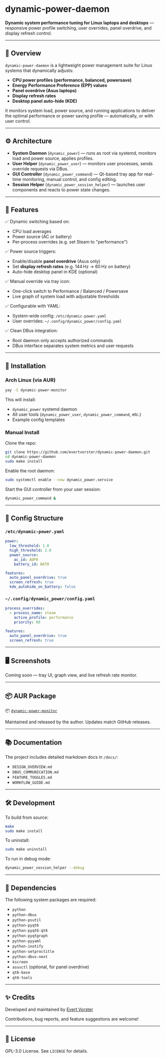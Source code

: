 # dynamic-power-daemon

**Dynamic system performance tuning for Linux laptops and desktops** — responsive power profile switching, user overrides, panel overdrive, and display refresh control.

---

## 🧠 Overview

`dynamic-power-daemon` is a lightweight power management suite for Linux systems that dynamically adjusts:

- **CPU power profiles (performance, balanced, powersave)**
- **Energy Performance Preference (EPP) values**
- **Panel overdrive (Asus laptops)**
- **Display refresh rates**
- **Desktop panel auto-hide (KDE)**

It monitors system load, power source, and running applications to deliver the optimal performance or power saving profile — automatically, or with user control.

---

## ⚙️ Architecture

- **System Daemon** (`dynamic_power`) — runs as root via systemd, monitors load and power source, applies profiles.
- **User Helper** (`dynamic_power_user`) — monitors user processes, sends override requests via DBus.
- **GUI Controller** (`dynamic_power_command`) — Qt-based tray app for real-time monitoring, manual control, and config editing.
- **Session Helper** (`dynamic_power_session_helper`) — launches user components and reacts to power state changes.

---

## 🧩 Features

✅ Dynamic switching based on:
- CPU load averages
- Power source (AC or battery)
- Per-process overrides (e.g. set Steam to "performance")

✅ Power source triggers:
- Enable/disable **panel overdrive** (Asus only)
- Set **display refresh rates** (e.g. 144 Hz → 60 Hz on battery)
- Auto-hide desktop panel in KDE (optional)

✅ Manual override via tray icon:
- One-click switch to Performance / Balanced / Powersave
- Live graph of system load with adjustable thresholds

✅ Configurable with YAML:
- System-wide config: `/etc/dynamic-power.yaml`
- User overrides: `~/.config/dynamic_power/config.yaml`

✅ Clean DBus integration:
- Root daemon only accepts authorized commands
- DBus interface separates system metrics and user requests

---

## 🚀 Installation

### Arch Linux (via AUR)

```bash
yay -S dynamic-power-monitor
```

This will install:
- `dynamic_power` systemd daemon
- All user tools (`dynamic_power_user`, `dynamic_power_command`, etc.)
- Example config templates

### Manual Install

Clone the repo:

```bash
git clone https://github.com/evertvorster/dynamic-power-daemon.git
cd dynamic-power-daemon
sudo make install
```

Enable the root daemon:

```bash
sudo systemctl enable --now dynamic_power.service
```

Start the GUI controller from your user session:

```bash
dynamic_power_command &
```

---

## 📁 Config Structure

### `/etc/dynamic-power.yaml`

```yaml
power:
  low_threshold: 1.0
  high_threshold: 2.0
  power_source:
    ac_id: ADP0
    battery_id: BAT0

features:
  auto_panel_overdrive: true
  screen_refresh: true
  kde_autohide_on_battery: false
```

### `~/.config/dynamic_power/config.yaml`

```yaml
process_overrides:
  - process_name: steam
    active_profile: performance
    priority: 80

features:
  auto_panel_overdrive: true
  screen_refresh: true
```

---

## 🖥 Screenshots

Coming soon — tray UI, graph view, and live refresh rate monitor.

---

## 📦 AUR Package

📦 [`dynamic-power-monitor`](https://aur.archlinux.org/packages/dynamic-power-monitor)

Maintained and released by the author. Updates match GitHub releases.

---

## 📚 Documentation

The project includes detailed markdown docs in `/docs/`:

- `DESIGN_OVERVIEW.md`
- `DBUS_COMMUNICATION.md`
- `FEATURE_TOGGLES.md`
- `WORKFLOW_GUIDE.md`

---

## 🛠 Development

To build from source:

```bash
make
sudo make install
```

To uninstall:

```bash
sudo make uninstall
```

To run in debug mode:

```bash
dynamic_power_session_helper --debug
```

---

## 🧷 Dependencies

The following system packages are required:

- `python`
- `python-dbus`
- `python-psutil`
- `python-pyqt6`
- `python-pyqt6-qt6`
- `python-pyqtgraph`
- `python-pyyaml`
- `python-inotify`
- `python-setproctitle`
- `python-dbus-next`
- `kscreen`
- `asusctl` (optional, for panel overdrive)
- `qt6-base`
- `qt6-tools`

---

## ✨ Credits

Developed and maintained by [Evert Vorster](https://github.com/evertvorster)

Contributions, bug reports, and feature suggestions are welcome!

---

## 📄 License

GPL-3.0 License. See `LICENSE` for details.
